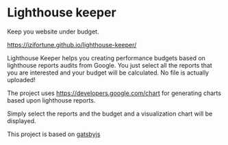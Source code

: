 # Lighthouse keeper

Keep you website under budget.

https://izifortune.github.io/lighthouse-keeper/

Lighthouse Keeper helps you creating performance budgets based on
lighthouse reports audits from Google. You just select all the
reports that you are interested and your budget will be calculated.
No file is actually uploaded!

The project uses https://developers.google.com/chart for generating
charts based upon lighthouse reports.

Simply select the reports and the budget and a visualization chart
will be displayed.

This project is based on [gatsbyjs](https://www.gatsbyjs.org/)
